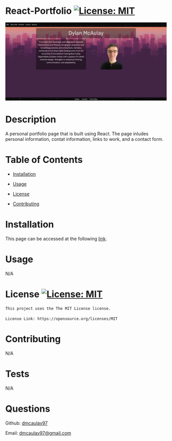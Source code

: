 # React-Portfolio [![License: MIT](https://img.shields.io/badge/License-MIT-yellow.svg)](https://opensource.org/licenses/MIT)
  ![img](./src/img/portfolio.PNG)
# Description
A personal portfolio page that is built using React. The page inludes personal information, contat information, links to work, and a contact form.

# Table of Contents
- [Installation](#installation)

- [Usage](#usage)

- [License](#license)

- [Contributing](#contributing)

# Installation
This page can be accessed at the following [link](https://dmcaulay97.github.io/React-Portfolio/).

# Usage
N/A

# License [![License: MIT](https://img.shields.io/badge/License-MIT-yellow.svg)](https://opensource.org/licenses/MIT)
    This project uses the The MIT License license.
    
    License Link: https://opensource.org/licenses/MIT

# Contributing
N/A

# Tests
N/A

# Questions
Github: [dmcaulay97](https://github.com/dmcaulay97)

Email: dmcaulay97@gmail.com
  